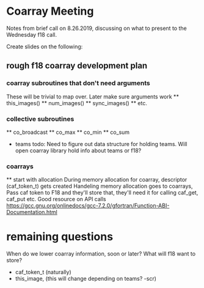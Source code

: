 # Coarray Meeting
Notes from brief call on 8.26.2019, discussing on what to present to the Wednesday f18 call.

Create slides on the following:

## rough f18 coarray development plan

### coarray subroutines that don't need arguments
These will be trivial to map over. Later make sure arguments work
** this_images()
** num_images()
** sync_images()
** etc.

### collective subroutines
** co_broadcast
** co_max
** co_min
** co_sum
* teams
todo: Need to figure out data structure for holding teams.
      Will open coarray library hold info about teams or f18?

### coarrays
** start with allocation
During memory allocation for coarray, descriptor (caf_token_t) gets created
Handeling memory allocation goes to coarrays,
Pass caf token to F18 and they'll store that, they'll need it for calling caf_get, caf_put etc.
Good resource on API calls https://gcc.gnu.org/onlinedocs/gcc-7.2.0/gfortran/Function-ABI-Documentation.html

# remaining questions
When do we lower coarray information, soon or later?
What will f18 want to store?
 * caf_token_t (naturally)
 * this_image, (this will change depending on teams? -scr)

